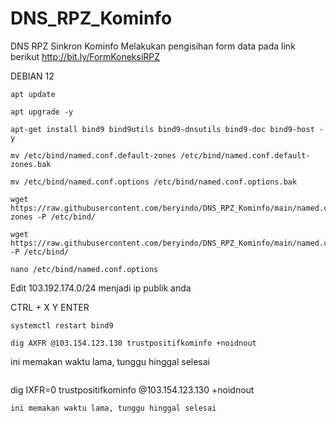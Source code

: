 # DNS_RPZ_Kominfo
DNS RPZ Sinkron Kominfo
Melakukan pengisihan form data pada link berikut
http://bit.ly/FormKoneksiRPZ

DEBIAN 12

```
apt update
```
```
apt upgrade -y
```
```
apt-get install bind9 bind9utils bind9-dnsutils bind9-doc bind9-host -y
```
```
mv /etc/bind/named.conf.default-zones /etc/bind/named.conf.default-zones.bak
```
```
mv /etc/bind/named.conf.options /etc/bind/named.conf.options.bak
```
```
wget https://raw.githubusercontent.com/beryindo/DNS_RPZ_Kominfo/main/named.conf.default-zones -P /etc/bind/
```
```
wget https://raw.githubusercontent.com/beryindo/DNS_RPZ_Kominfo/main/named.conf.options -P /etc/bind/
```
```
nano /etc/bind/named.conf.options
```

Edit 103.192.174.0/24 menjadi ip publik anda

CTRL + X
Y
ENTER

```
systemctl restart bind9
```
```
dig AXFR @103.154.123.130 trustpositifkominfo +noidnout
```
ini memakan waktu lama, tunggu hinggal selesai

```
```
dig IXFR=0 trustpositifkominfo @103.154.123.130 +noidnout
```
ini memakan waktu lama, tunggu hinggal selesai

